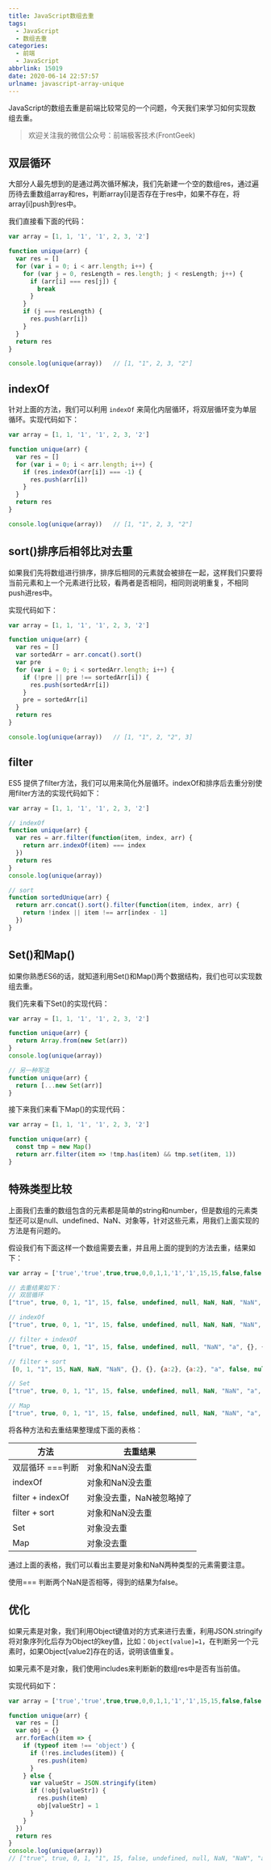 ```yaml
---
title: JavaScript数组去重
tags:
  - JavaScript
  - 数组去重
categories:
  - 前端
  - JavaScript
abbrlink: 15019
date: 2020-06-14 22:57:57
urlname: javascript-array-unique
---
```

JavaScript的数组去重是前端比较常见的一个问题，今天我们来学习如何实现数组去重。


> 欢迎关注我的微信公众号：前端极客技术(FrontGeek)

## 双层循环
大部分人最先想到的是通过两次循环解决，我们先新建一个空的数组res，通过遍历待去重数组array和res，判断array[i]是否存在于res中，如果不存在，将array[i]push到res中。

我们直接看下面的代码：
```javascript
var array = [1, 1, '1', '1', 2, 3, '2']

function unique(arr) {
  var res = []
  for (var i = 0; i < arr.length; i++) {
    for (var j = 0, resLength = res.length; j < resLength; j++) {
      if (arr[i] === res[j]) {
        break
      }
    }
    if (j === resLength) {
      res.push(arr[i])
    }
  }
  return res
}

console.log(unique(array))   // [1, "1", 2, 3, "2"]
```

## indexOf
针对上面的方法，我们可以利用 `indexOf` 来简化内层循环，将双层循环变为单层循环。实现代码如下：

```js
var array = [1, 1, '1', '1', 2, 3, '2']

function unique(arr) {
  var res = []
  for (var i = 0; i < arr.length; i++) {
    if (res.indexOf(arr[i]) === -1) {
      res.push(arr[i])
    }
  }
  return res
}

console.log(unique(array))   // [1, "1", 2, 3, "2"]
```

## sort()排序后相邻比对去重
如果我们先将数组进行排序，排序后相同的元素就会被排在一起，这样我们只要将当前元素和上一个元素进行比较，看两者是否相同，相同则说明重复，不相同push进res中。

实现代码如下：
```js
var array = [1, 1, '1', '1', 2, 3, '2']

function unique(arr) {
  var res = []
  var sortedArr = arr.concat().sort()
  var pre
  for (var i = 0; i < sortedArr.length; i++) {
    if (!pre || pre !== sortedArr[i]) {
      res.push(sortedArr[i])
    }
    pre = sortedArr[i]
  }
  return res
}

console.log(unique(array))   // [1, "1", 2, "2", 3]
```

## filter
ES5 提供了filter方法，我们可以用来简化外层循环。indexOf和排序后去重分别使用filter方法的实现代码如下：

```js
var array = [1, 1, '1', '1', 2, 3, '2']

// indexOf
function unique(arr) {
  var res = arr.filter(function(item, index, arr) {
    return arr.indexOf(item) === index
  })
  return res
}
console.log(unique(array))

// sort
function sortedUnique(arr) {
  return arr.concat().sort().filter(function(item, index, arr) {
    return !index || item !== arr[index - 1]
  })
}
```

## Set()和Map()
如果你熟悉ES6的话，就知道利用Set()和Map()两个数据结构，我们也可以实现数组去重。

我们先来看下Set()的实现代码：

```javascript
var array = [1, 1, '1', '1', 2, 3, '2']

function unique(arr) {
  return Array.from(new Set(arr))
}
console.log(unique(array))

// 另一种写法
function unique(arr) {
  return [...new Set(arr)]
}
```

接下来我们来看下Map()的实现代码：
```js
var array = [1, 1, '1', '1', 2, 3, '2']

function unique(arr) {
  const tmp = new Map()
  return arr.filter(item => !tmp.has(item) && tmp.set(item, 1))
}
```

## 特殊类型比较
上面我们去重的数组包含的元素都是简单的string和number，但是数组的元素类型还可以是null、undefined、NaN、对象等，针对这些元素，用我们上面实现的方法是有问题的。

假设我们有下面这样一个数组需要去重，并且用上面的提到的方法去重，结果如下：
```js
var array = ['true','true',true,true,0,0,1,1,'1','1',15,15,false,false,undefined,undefined,null,null,NaN,NaN,'NaN','NaN','a','a',{},{},{a:2},{a:2}];

// 去重结果如下：
// 双层循环
["true", true, 0, 1, "1", 15, false, undefined, null, NaN, NaN, "NaN", "a", {}, {}, {a:2}, {a:2}]

// indexOf
["true", true, 0, 1, "1", 15, false, undefined, null, NaN, NaN, "NaN", "a", {}, {}, {a:2}, {a:2}]

// filter + indexOf
["true", true, 0, 1, "1", 15, false, undefined, null, "NaN", "a", {}, {}, {a:2}, {a:2}]

// filter + sort
 [0, 1, "1", 15, NaN, NaN, "NaN", {}, {}, {a:2}, {a:2}, "a", false, null, "true", true, undefined]

// Set
["true", true, 0, 1, "1", 15, false, undefined, null, NaN, "NaN", "a", {}, {}, {a:2}, {a:2}]

// Map
["true", true, 0, 1, "1", 15, false, undefined, null, NaN, "NaN", "a", {}, {}, {a:2}, {a:2}]
```

将各种方法和去重结果整理成下面的表格：

|  方法    |  去重结果    |
| ---- | ---- |
|   双层循环 ===判断   |  对象和NaN没去重 |
|  indexOf |   对象和NaN没去重   |
|  filter + indexOf  |   对象没去重，NaN被忽略掉了   |
| filter + sort  |   对象和NaN没去重   |
|   Set  |  对象没去重    |
|  Map  |   对象没去重   |


通过上面的表格，我们可以看出主要是对象和NaN两种类型的元素需要注意。

使用=== 判断两个NaN是否相等，得到的结果为false。

## 优化
如果元素是对象，我们利用Object键值对的方式来进行去重，利用JSON.stringify将对象序列化后存为Object的key值，比如：`Object[value]=1`，在判断另一个元素时，如果Object[value2]存在的话，说明该值重复。

如果元素不是对象，我们使用includes来判断新的数组res中是否有当前值。

实现代码如下：

```javascript
var array = ['true','true',true,true,0,0,1,1,'1','1',15,15,false,false,undefined,undefined,null,null,NaN,NaN,'NaN','NaN','a','a',{},{},{a:2},{a:2}];

function unique(arr) {
  var res = []
  var obj = {}
  arr.forEach(item => {
    if (typeof item !== 'object') {
      if (!res.includes(item)) {
        res.push(item)
      }
    } else {
      var valueStr = JSON.stringify(item)
      if (!obj[valueStr]) {
        res.push(item)
        obj[valueStr] = 1
      }
    }
  })
  return res
}
console.log(unique(array))
// ["true", true, 0, 1, "1", 15, false, undefined, null, NaN, "NaN", "a", {}, {a:2}]
```